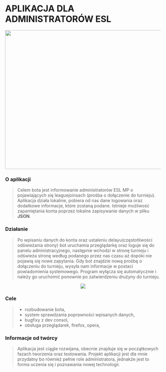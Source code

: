 # APLIKACJA DLA ADMINISTRATORÓW ESL
<p align="center">
  <img width="600" height="450" src="https://i.imgur.com/FuOlCC3.png">
</p>

### O aplikacji
> Celem bota jest informowanie administratorów ESL MP o pojawiających się leaguejoinsach (prośba o dołączenie do turnieju). Aplikacja działa lokalnie, pobiera od nas dane logowania oraz dodatkowe informacje, które zostaną podane. Istnieje możliwość zapamiętania konta poprzez lokalne zapisywanie danych w pliku **JSON**.

### Działanie
>  Po wpisaniu danych do konta oraz ustaleniu delayu(częstotliwości odświeżania strony) bot uruchamia przeglądarkę oraz loguje się do panelu administracyjnego, następnie wchodzi w stronę turnieju i odświeża stronę według podanego przez nas czasu aż dopóki nie pojawią się nowe zapytania. Gdy bot znajdzie nową prośbę o dołączeniu do turnieju, wysyła nam informacje w postaci powiadomienia systemowego. Program wyłącza się automatycznie i należy go uruchomić ponownie po zatwierdzeniu drużyny do turnieju.
<p align="center">
  <img src="https://i.imgur.com/HiKFJET.png">
</p>

### Cele
> - rozbudowanie bota,
> - system sprawdzania poprawności wpisanych danych,
> - bugfixy z dev consol,
> - obsługa przeglądarek, firefox, opera,

### Informacje od twórcy
>  Aplikacja jest ciągle rozwijana, obecnie znajduje się w początkowych fazach tworzenia oraz testowania. Projekt aplikacji jest dla mnie przydatny bo również pełnie role administratora, jednakże jest to forma uczenia się i poznawania nowej technologii.